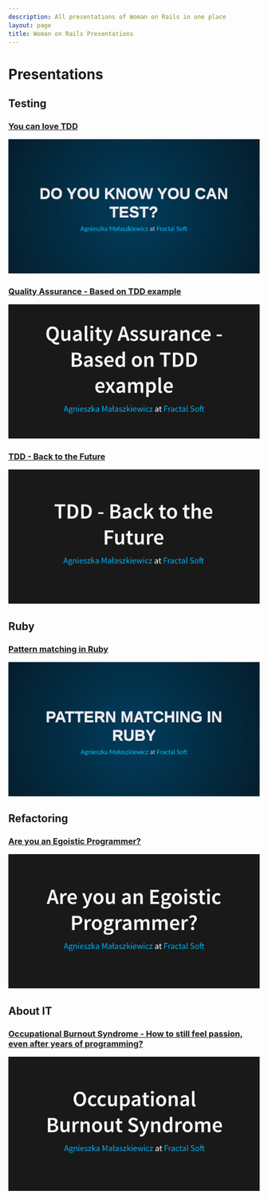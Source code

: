 ```yaml
---
description: All presentations of Woman on Rails in one place
layout: page
title: Woman on Rails Presentations
---
```


# Presentations

## Testing

### [You can love TDD][you-can-love-tdd]
[![TDD][you-can-love-tdd-image]][you-can-love-tdd]

### [Quality Assurance - Based on TDD example][quality-assurance-tdd-example]
[![TDD][quality-assurance-tdd-example-image]][quality-assurance-tdd-example]

### [TDD - Back to the Future][tdd-back-to-the-future]
[![TDD][tdd-back-to-the-future-image]][tdd-back-to-the-future]


## Ruby

### [Pattern matching in Ruby][ruby-pattern-matching]
[![Ruby][ruby-pattern-matching-image]][ruby-pattern-matching]


## Refactoring

### [Are you an Egoistic Programmer?][are-you-egoistic-programmer]
[![Refactoring][are-you-egoistic-programmer-image]][are-you-egoistic-programmer]


## About IT

### [Occupational Burnout Syndrome - How to still feel passion, even after years of programming?][occupational-burnout-syndrome]
[![IT][occupational-burnout-syndrome-image]][occupational-burnout-syndrome]


[are-you-egoistic-programmer]: https://womanonrails.github.io/presentations/are-you-egoistic-programmer.html
[occupational-burnout-syndrome]: https://womanonrails.github.io/presentations/occupational-burnout-syndrome.html
[quality-assurance-tdd-example]: https://womanonrails.github.io/presentations/quality-assurance-tdd-example.html
[ruby-pattern-matching]: https://womanonrails.github.io/presentations/ruby-pattern-matching.html
[tdd-back-to-the-future]: https://womanonrails.github.io/presentations/tdd-back-to-the-future.html
[you-can-love-tdd]: https://womanonrails.github.io/presentations/you-can-love-tdd.html

[are-you-egoistic-programmer-image]: /images/presentations/are-you-egoistic-programmer.png "Are you an Egoistic Programmer?"
[occupational-burnout-syndrome-image]: /images/presentations/occupational-burnout-syndrome.png "How to still feel passion, even after years of programming?"
[quality-assurance-tdd-example-image]: /images/presentations/quality-assurance-tdd-example.png "Quality Assurance TDD"
[ruby-pattern-matching-image]: /images/presentations/ruby-pattern-matching.jpg "Pattern matching in Ruby"
[tdd-back-to-the-future-image]: /images/presentations/tdd-back-to-the-future.png "TDD - Back to the Future"
[you-can-love-tdd-image]: /images/presentations/you-can-love-tdd.jpg "You can love TDD"
